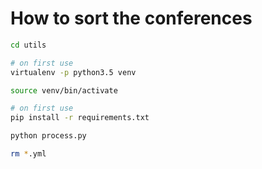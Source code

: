 # How to sort the conferences

```bash
cd utils

# on first use
virtualenv -p python3.5 venv

source venv/bin/activate

# on first use
pip install -r requirements.txt

python process.py

rm *.yml
```
